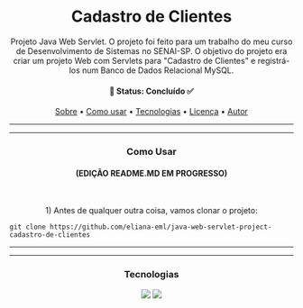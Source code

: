 <h1 align="center">Cadastro de Clientes</h1>
<p id="sobre" align="center">Projeto Java Web Servlet. O projeto foi feito para um trabalho do meu curso de Desenvolvimento de Sistemas no SENAI-SP. O objetivo do projeto era criar um projeto Web com Servlets para "Cadastro de Clientes" e registrá-los num Banco de Dados Relacional MySQL.</p>

<h4 align="center"> 
  🔹 Status: Concluído ✅
</h4>

<p align="center">
 <a href="#sobre">Sobre</a> •
 <a href="#roadmap">Como usar</a> • 
 <a href="#tecnologias">Tecnologias</a> • 
 <a href="#licenca">Licença</a> • 
 <a href="#autor">Autor</a>
</p>

***
***

<h3 align="center">Como Usar</h3>
<h4 align="center">(EDIÇÃO README.MD EM PROGRESSO)</h4>

<br>
<p align="center">1) Antes de qualquer outra coisa, vamos clonar o projeto:</p>

```
git clone https://github.com/eliana-eml/java-web-servlet-project-cadastro-de-clientes
```



***
***

<h3 align="center">Tecnologias</h3>

<div align="center">
  <img src="https://img.shields.io/badge/Java-ED8B00?style=for-the-badge&logo=java&logoColor=white" />
  <img src="https://img.shields.io/badge/MySQL-20B2AA?style=for-the-badge&logo=mysql&logoColor=white" />
</div>
